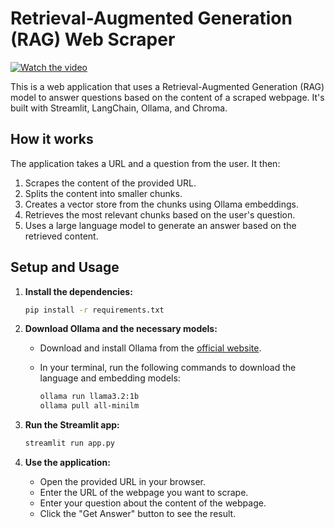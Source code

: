 # Retrieval-Augmented Generation (RAG) Web Scraper

[![Watch the video](https://i.ytimg.com/an_webp/0zgYu_9WF7A/mqdefault_6s.webp?du=3000&sqp=CICU78cG&rs=AOn4CLAjk9w3fYwkZ4ni29KzAiv3nLlo2g)](https://www.youtube.com/watch?v=0zgYu_9WF7A)


This is a web application that uses a Retrieval-Augmented Generation (RAG) model to answer questions based on the content of a scraped webpage. It's built with Streamlit, LangChain, Ollama, and Chroma.

## How it works

The application takes a URL and a question from the user. It then:

1.  Scrapes the content of the provided URL.
2.  Splits the content into smaller chunks.
3.  Creates a vector store from the chunks using Ollama embeddings.
4.  Retrieves the most relevant chunks based on the user's question.
5.  Uses a large language model to generate an answer based on the retrieved content.

## Setup and Usage

1.  **Install the dependencies:**

    ```bash
    pip install -r requirements.txt
    ```

2.  **Download Ollama and the necessary models:**

    - Download and install Ollama from the [official website](https://ollama.ai/).
    - In your terminal, run the following commands to download the language and embedding models:

      ```bash
      ollama run llama3.2:1b
      ollama pull all-minilm
      ```

3.  **Run the Streamlit app:**

    ```bash
    streamlit run app.py
    ```

4.  **Use the application:**

    - Open the provided URL in your browser.
    - Enter the URL of the webpage you want to scrape.
    - Enter your question about the content of the webpage.
    - Click the "Get Answer" button to see the result.
